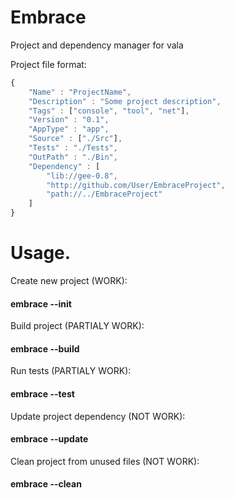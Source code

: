 # Embrace
Project and dependency manager for vala

Project file format:
```javascript
{
    "Name" : "ProjectName",
    "Description" : "Some project description",
    "Tags" : ["console", "tool", "net"],
    "Version" : "0.1",
    "AppType" : "app",
    "Source" : ["./Src"],
    "Tests" : "./Tests",
    "OutPath" : "./Bin",
    "Dependency" : [
        "lib://gee-0.8",
        "http://github.com/User/EmbraceProject",
        "path://../EmbraceProject"
    ]
}
```

# Usage.

Create new project (WORK): 
#### embrace --init

Build project (PARTIALY WORK):
#### embrace --build

Run tests (PARTIALY WORK):
#### embrace --test

Update project dependency (NOT WORK):
#### embrace --update

Clean project from unused files (NOT WORK):
#### embrace --clean
